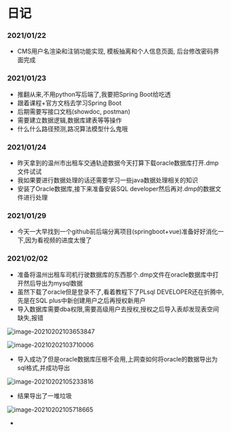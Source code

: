 # 日记

### 2021/01/22

- CMS用户名渲染和注销功能实现, 模板抽离和个人信息页面, 后台修改密码界面完成

### 2021/01/23

- 推翻从来,不用python写后端了,我要把Spring Boot给吃透
- 跟着课程+官方文档去学习Spring Boot
- 后期需要写接口文档(showdoc, postman)
- 需要建立数据逻辑,数据库建表等等操作
- 什么什么路径预测,路况算法模型什么鬼哦



### 2021/01/24

- 昨天拿到的温州市出租车交通轨迹数据今天打算下载oracle数据库打开.dmp文件试试
- 我如果要进行数据处理的话还需要学习一些java数据处理相关的知识
- 安装了Oracle数据库,接下来准备安装SQL developer然后再对.dmp的数据文件进行处理



### 2021/01/29

- 今天一大早找到一个github前后端分离项目(springboot+vue)准备好好消化一下,因为看视频的进度太慢了



### 2021/02/02

- 准备将温州出租车司机行驶数据库的东西那个.dmp文件在oracle数据库中打开然后导出为mysql数据
- 虽然下载了oracle但是登录不了,看着教程下了PLsql DEVELOPER还在折腾中,先是在SQL plus中新创建用户之后再授权新用户
- 导入数据库需要dba权限,需要高级用户去授权,授权之后导入表却发现表空间缺失,报错

![image-20210202103653847](C:\Users\maple\AppData\Roaming\Typora\typora-user-images\image-20210202103653847.png)

![image-20210202103710006](C:\Users\maple\AppData\Roaming\Typora\typora-user-images\image-20210202103710006.png)

- 导入成功了但是oracle数据库压根不会用,上网查如何将oracle的数据导出为sql格式,并成功导出

![image-20210202105233816](C:\Users\maple\AppData\Roaming\Typora\typora-user-images\image-20210202105233816.png)

- 结果导出了一堆垃圾

![image-20210202105718665](C:\Users\maple\AppData\Roaming\Typora\typora-user-images\image-20210202105718665.png)

- 